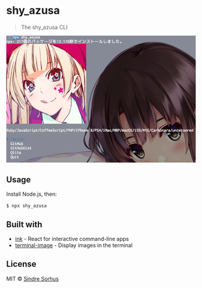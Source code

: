 # shy_azusa

> The shy_azusa CLI

<img src="screenshot.png" width="752">

## Usage

Install Node.js, then:

```
$ npx shy_azusa
```

## Built with

- [ink](https://github.com/vadimdemedes/ink) - React for interactive command-line apps
- [terminal-image](https://github.com/sindresorhus/terminal-image) - Display images in the terminal

## License

MIT © [Sindre Sorhus](https://sindresorhus.com)
